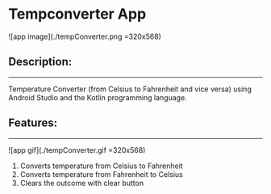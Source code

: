 # **Tempconverter App**
![app image](./tempConverter.png =320x568)

## **Description:**
----------------------------
Temperature Converter (from Celsius to Fahrenheit and vice versa) using Android Studio and the Kotlin programming language.

## **Features:**
--------------------------

![app gif](./tempConverter.gif =320x568)
1. Converts temperature from Celsius to Fahrenheit
2. Converts temperature from Fahrenheit to Celsius
3. Clears the outcome with clear button